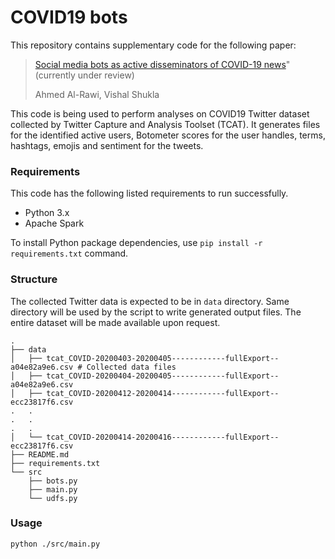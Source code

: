# COVID19 bots

This repository contains supplementary code for the following paper:
>[Social media bots as active disseminators of COVID-19 news](http://review.frontiersin.org/review/565157/18/986972)" (currently under review)
>
>Ahmed Al-Rawi, Vishal Shukla

This code is being used to perform analyses on COVID19 Twitter dataset collected by Twitter Capture and Analysis Toolset (TCAT). It generates files for the identified active users, Botometer scores for the user handles, terms, hashtags, emojis and sentiment for the tweets.

### Requirements

This code has the following listed requirements to run successfully.
- Python 3.x
- Apache Spark

To install Python package dependencies, use `pip install -r requirements.txt` command.

### Structure

The collected Twitter data is expected to be in `data` directory. Same directory will be used by the script to write generated output files. The entire dataset will be made available upon request.

```{bash}
.
├── data
│   ├── tcat_COVID-20200403-20200405------------fullExport--a04e82a9e6.csv # Collected data files
│   ├── tcat_COVID-20200404-20200405------------fullExport--a04e82a9e6.csv  
│   ├── tcat_COVID-20200412-20200414------------fullExport--ecc23817f6.csv
.   .
.   .
.   .
│   └── tcat_COVID-20200414-20200416------------fullExport--ecc23817f6.csv
├── README.md
├── requirements.txt
└── src
    ├── bots.py
    ├── main.py
    └── udfs.py
```

### Usage

```{bash}
python ./src/main.py
```
